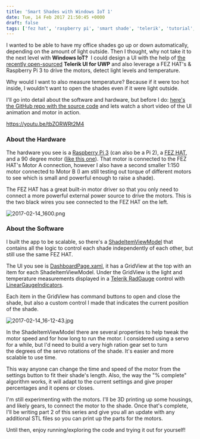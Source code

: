 ```yaml
---
title: 'Smart Shades with Windows IoT 1'
date: Tue, 14 Feb 2017 21:50:45 +0000
draft: false
tags: ['fez hat', 'raspberry pi', 'smart shade', 'telerik', 'tutorial', 'ui for uwp', 'windows iot', 'windows10']
---
```


I wanted to be able to have my office shades go up or down automatically, depending on the amount of light outside. Then I thought, why not take it to the next level with **Windows IoT?**  I could design a UI with the help of [the recently open-sourced](https://github.com/telerik/ui-for-uwp) **Telerik UI for UWP** and also leverage a FEZ HAT's & Raspberry Pi 3 to drive the motors, detect light levels and temperature.

Why would I want to also measure temperature? Because if it were too hot inside, I wouldn't want to open the shades even if it were light outside.

I'll go into detail about the software and hardware, but before I do: [here's the GitHub repo with the source code](https://github.com/LanceMcCarthy/SmartHome) and lets watch a short video of the UI animation and motor in action.

https://youtu.be/tbZORWRt2M4

### About the Hardware

The hardware you see is a [Raspberry Pi 3](https://www.raspberrypi.org/products/raspberry-pi-3-model-b/) (can also be a Pi 2), a [FEZ HAT](https://www.ghielectronics.com/catalog/product/500), and a 90 degree motor ([like this one](http://www.robotshop.com/en/solarbotics-gm9-gear-motor-9.html)). That motor is connected to the FEZ HAT's Motor A connection, however I also have a second smaller 1:150 motor connected to Motor B (I am still testing out torque of different motors to see which is small and powerful enough to raise a shade).

The FEZ HAT has a great built-in motor driver so that you only need to connect a more powerful external power source to drive the motors. This is the two black wires you see connected to the FEZ HAT on the left.

![2017-02-14_1600.png](/dvlup-blog/wp-content/uploads/2017/02/2017-02-14_1600.png)

### About the Software

I built the app to be scalable, so there's a [ShadeItemViewModel](https://github.com/LanceMcCarthy/SmartHome/blob/master/SmartShade/SmartShade/Models/ShadeItemViewModel.cs) that contains all the logic to control each shade independently of each other, but still use the same FEZ HAT.

The UI you see is [DashboardPage.xaml](https://github.com/LanceMcCarthy/SmartHome/blob/master/SmartShade/SmartShade/Views/DashboardPage.xaml), it has a GridView at the top with an item for each ShadeItemViewModel. Under the GridView is the light and temperature measurements displayed in a [Telerik RadGauge](http://docs.telerik.com/devtools/universal-windows-platform/controls/radgauge/overview) control with [LinearGaugeIndicators](http://docs.telerik.com/devtools/universal-windows-platform/controls/radgauge/indicators/gauge-bar-indicator).

Each item in the GridView has command buttons to open and close the shade, but also a custom control I made that indicates the current position of the shade.

![2017-02-14_16-12-43.jpg](/dvlup-blog/wp-content/uploads/2017/02/2017-02-14_16-12-43.jpg)

In the ShadeItemViewModel there are several properties to help tweak the motor speed and for how long to run the motor. I considered using a servo for a while, but I'd need to build a very high ration gear set to turn the degrees of the servo rotations of the shade. It's easier and more scalable to use time.

This way anyone can change the time and speed of the motor from the settings button to fit their shade's length. Also, the way the "% complete" algorithm works, it will adapt to the current settings and give proper percentages and it opens or closes.

I'm still experimenting with the motors. I'll be 3D printing up some housings, and likely gears, to connect the motor to the shade. Once that's complete, I'll be writing part 2 of this series and give you all an update with any additional STL files so you can print up the parts for the motors.

Until then, enjoy running/exploring the code and trying it out for yourself!